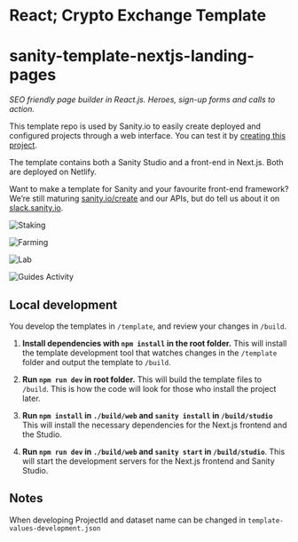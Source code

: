 # React; Crypto Exchange Template

# sanity-template-nextjs-landing-pages

_SEO friendly page builder in React.js. Heroes, sign-up forms and calls to action._

This template repo is used by Sanity.io to easily create deployed and configured projects through a web interface. You can test it by [creating this project](https://www.sanity.io/create/?template=sanity-io%2Fsanity-template-nextjs-landing-pages).

The template contains both a Sanity Studio and a front-end in Next.js. Both are deployed on Netlify.

Want to make a template for Sanity and your favourite front-end framework? We’re still maturing [sanity.io/create](https://sanity.io/create) and our APIs, but do tell us about it on [slack.sanity.io](https://slack.sanity.io).

![Staking](https://firebasestorage.googleapis.com/v0/b/re-bench.appspot.com/o/Screenshot%20from%202021-07-21%2017-53-45.png?alt=media&token=cc160b15-e90b-48b5-9760-dfba65d4d36f)


![Farming](https://firebasestorage.googleapis.com/v0/b/re-bench.appspot.com/o/Screenshot%20from%202021-07-21%2017-53-56.png?alt=media&token=400d8e6b-4b5b-4073-b20e-a8e8994bbfcb)

![Lab](https://firebasestorage.googleapis.com/v0/b/re-bench.appspot.com/o/Screenshot%20from%202021-07-21%2017-54-19.png?alt=media&token=6260d3f6-d887-4057-8ed1-fe11cf9f63d1)

![Guides Activity](https://firebasestorage.googleapis.com/v0/b/re-bench.appspot.com/o/Screenshot%20from%202021-07-21%2017-54-37.png?alt=media&token=aec295f2-499c-4047-b6a8-8f3585c43406)

## Local development

You develop the templates in `/template`, and review your changes in `/build`.

1. **Install dependencies with `npm install` in the root folder.** This will install the template development tool that watches changes in the `/template` folder and output the template to `/build`.

2. **Run `npm run dev` in root folder.** This will build the template files to `/build`. This is how the code will look for those who install the project later.

3. **Run `npm install` in `./build/web` and `sanity install` in `/build/studio`** This will install the necessary dependencies for the Next.js frontend and the Studio.

4. **Run `npm run dev` in `./build/web` and `sanity start` in `/build/studio`**. This will start the development servers for the Next.js frontend and Sanity Studio.

## Notes

When developing ProjectId and dataset name can be changed in `template-values-development.json`